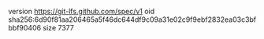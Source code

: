 version https://git-lfs.github.com/spec/v1
oid sha256:6d90f81aa206465a5f46dc644df9c09a31e02c9f9ebf2832ea03c3bfbbf90406
size 7377
